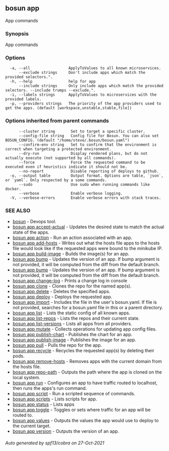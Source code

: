 ## bosun app

App commands

### Synopsis

App commands

### Options

```
  -a, --all                 ApplyToValues to all known microservices.
      --exclude strings     Don't include apps which match the provided selectors.".
  -h, --help                help for app
      --include strings     Only include apps which match the provided selectors. --include trumps --exclude.".
  -i, --labels strings      ApplyToValues to microservices with the provided labels.
  -p, --providers strings   The priority of the app providers used to get the apps. (default [workspace,unstable,stable,file])
```

### Options inherited from parent commands

```
      --cluster string       Set to target a specific cluster.
      --config-file string   Config file for Bosun. You can also set BOSUN_CONFIG. (default "/home/steve/.bosun/bosun.yaml")
      --confirm-env string   Set to confirm that the environment is correct when targeting a protected environment.
      --dry-run              Display rendered plans, but do not actually execute (not supported by all commands).
      --force                Force the requested command to be executed even if heuristics indicate it should not be.
      --no-report            Disable reporting of deploys to github.
  -o, --output table         Output format. Options are table, `json`, or `yaml`. Only respected by a some commands.
      --sudo                 Use sudo when running commands like docker.
      --verbose              Enable verbose logging.
  -V, --verbose-errors       Enable verbose errors with stack traces.
```

### SEE ALSO

* [bosun](bosun.md)	 - Devops tool.
* [bosun app accept-actual](bosun_app_accept-actual.md)	 - Updates the desired state to match the actual state of the apps. 
* [bosun app action](bosun_app_action.md)	 - Run an action associated with an app.
* [bosun app add-hosts](bosun_app_add-hosts.md)	 - Writes out what the hosts file apps to the hosts file would look like if the requested apps were bound to the minikube IP.
* [bosun app build-image](bosun_app_build-image.md)	 - Builds the image(s) for an app.
* [bosun app bump](bosun_app_bump.md)	 - Updates the version of an app. If bump argument is not provided, it will be computed from the diff from the default branch.
* [bosun app bump](bosun_app_bump.md)	 - Updates the version of an app. If bump argument is not provided, it will be computed from the diff from the default branch.
* [bosun app change-log](bosun_app_change-log.md)	 - Prints a change log in console
* [bosun app clone](bosun_app_clone.md)	 - Clones the repo for the named app(s).
* [bosun app delete](bosun_app_delete.md)	 - Deletes the specified apps.
* [bosun app deploy](bosun_app_deploy.md)	 - Deploys the requested app.
* [bosun app import](bosun_app_import.md)	 - Includes the file in the user's bosun.yaml. If file is not provided, searches for a bosun.yaml file in this or a parent directory.
* [bosun app list](bosun_app_list.md)	 - Lists the static config of all known apps.
* [bosun app list-repos](bosun_app_list-repos.md)	 - Lists the repos and their current state.
* [bosun app list-versions](bosun_app_list-versions.md)	 - Lists all apps from all providers.
* [bosun app mutate](bosun_app_mutate.md)	 - Collects operations for updating app config files.
* [bosun app publish-chart](bosun_app_publish-chart.md)	 - Publishes the chart for an app.
* [bosun app publish-image](bosun_app_publish-image.md)	 - Publishes the image for an app.
* [bosun app pull](bosun_app_pull.md)	 - Pulls the repo for the app.
* [bosun app recycle](bosun_app_recycle.md)	 - Recycles the requested app(s) by deleting their pods.
* [bosun app remove-hosts](bosun_app_remove-hosts.md)	 - Removes apps with the current domain from the hosts file.
* [bosun app repo-path](bosun_app_repo-path.md)	 - Outputs the path where the app is cloned on the local system.
* [bosun app run](bosun_app_run.md)	 - Configures an app to have traffic routed to localhost, then runs the apps's run command.
* [bosun app script](bosun_app_script.md)	 - Run a scripted sequence of commands.
* [bosun app scripts](bosun_app_scripts.md)	 - Lists scripts for app.
* [bosun app status](bosun_app_status.md)	 - Lists apps
* [bosun app toggle](bosun_app_toggle.md)	 - Toggles or sets where traffic for an app will be routed to.
* [bosun app values](bosun_app_values.md)	 - Outputs the values the app would use to deploy to the current target.
* [bosun app version](bosun_app_version.md)	 - Outputs the version of an app.

###### Auto generated by spf13/cobra on 27-Oct-2021
